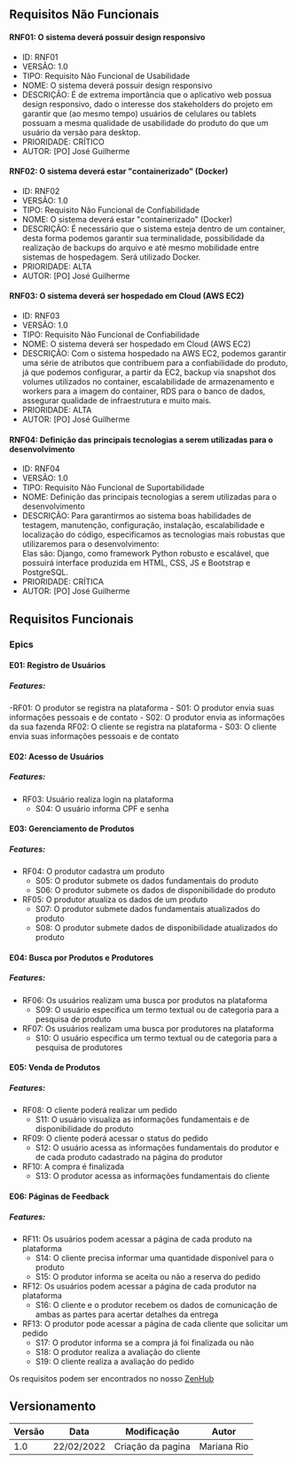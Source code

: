 ## Requisitos Não Funcionais

#### RNF01: O sistema deverá possuir design responsivo
- ID: RNF01
- VERSÃO: 1.0
- TIPO: Requisito Não Funcional de Usabilidade
- NOME: O sistema deverá possuir design responsivo
- DESCRIÇÃO: É de extrema importância que o aplicativo web possua design responsivo, dado o interesse dos stakeholders do projeto em garantir que (ao mesmo tempo) usuários de celulares ou tablets possuam a mesma qualidade de usabilidade do produto do que um usuário da versão para desktop.
- PRIORIDADE: CRÍTICO
- AUTOR: [PO] José Guilherme

#### RNF02: O sistema deverá estar "containerizado" (Docker)
- ID: RNF02
- VERSÃO: 1.0
- TIPO: Requisito Não Funcional de Confiabilidade
- NOME: O sistema deverá estar "containerizado" (Docker)
- DESCRIÇÃO: É necessário que o sistema esteja dentro de um container, desta forma podemos garantir sua terminalidade, possibilidade da realização de backups do arquivo e até mesmo mobilidade entre sistemas de hospedagem. Será utilizado Docker.
- PRIORIDADE: ALTA
- AUTOR: [PO] José Guilherme

#### RNF03: O sistema deverá ser hospedado em Cloud (AWS EC2)
- ID: RNF03
- VERSÃO: 1.0
- TIPO: Requisito Não Funcional de Confiabilidade
- NOME: O sistema deverá ser hospedado em Cloud (AWS EC2)
- DESCRIÇÃO: Com o sistema hospedado na AWS EC2, podemos garantir uma série de atributos que contribuem para a confiabilidade do produto, já que podemos configurar, a partir da EC2, backup via snapshot dos volumes utilizados no container, escalabilidade de armazenamento e workers para a imagem do container, RDS para o banco de dados, assegurar qualidade de infraestrutura e muito mais.
- PRIORIDADE: ALTA
- AUTOR: [PO] José Guilherme

#### RNF04: Definição das principais tecnologias a serem utilizadas para o desenvolvimento
- ID: RNF04
- VERSÃO: 1.0
- TIPO: Requisito Não Funcional de Suportabilidade
- NOME: Definição das principais tecnologias a serem utilizadas para o desenvolvimento
- DESCRIÇÃO: Para garantirmos ao sistema boas habilidades de testagem, manutenção, configuração, instalação, escalabilidade e localização do código, especificamos as tecnologias mais robustas que utilizaremos para o desenvolvimento:<br>
Elas são: Django, como framework Python robusto e escalável, que possuirá interface produzida em HTML, CSS, JS e Bootstrap e PostgreSQL.
- PRIORIDADE: CRÍTICA
- AUTOR: [PO] José Guilherme


## Requisitos Funcionais

###  Epics

#### E01: Registro de Usuários
##### Features:
-RF01: O produtor se registra na plataforma
    - S01: O produtor envia suas informações pessoais e de contato
    - S02: O produtor envia as informações da sua fazenda
    RF02: O cliente se registra na plataforma
    - S03: O cliente envia suas informações pessoais e de contato

#### E02: Acesso de Usuários
##### Features:
- RF03: Usuário realiza login na plataforma
    - S04: O usuário informa CPF e senha

#### E03: Gerenciamento de Produtos
##### Features:
- RF04: O produtor cadastra um produto
    - S05: O produtor submete os dados fundamentais do produto
    - S06: O produtor submete os dados de disponibilidade do produto
- RF05: O produtor atualiza os dados de um produto
    - S07: O produtor submete dados fundamentais atualizados do produto
    - S08: O produtor submete dados de disponibilidade atualizados do produto

#### E04: Busca por Produtos e Produtores
##### Features:
- RF06: Os usuários realizam uma busca por produtos na plataforma
    - S09: O usuário especifica um termo textual ou de categoria para a pesquisa de produto
- RF07: Os usuários realizam uma busca por produtores na plataforma
    - S10: O usuário especifica um termo textual ou de categoria para a pesquisa de produtores

#### E05: Venda de Produtos
##### Features:
-  RF08: O cliente poderá realizar um pedido
    - S11: O usuário visualiza as informações fundamentais e de disponibilidade do produto
- RF09: O cliente poderá acessar o status do pedido
    - S12: O usuário acessa as informações fundamentais do produtor e de cada produto cadastrado na página do produtor
- RF10: A compra é finalizada
    - S13: O produtor acessa as informações fundamentais do cliente

#### E06: Páginas de Feedback
##### Features:
- RF11: Os usuários podem acessar a página de cada produto na plataforma
    - S14: O cliente precisa informar uma quantidade disponível para o produto
    - S15: O produtor informa se aceita ou não a reserva do pedido
- RF12: Os usuários podem acessar a página de cada produtor na plataforma
    - S16: O cliente e o produtor recebem os dados de comunicação de ambas as partes para acertar detalhes da entrega
- RF13: O produtor pode acessar a página de cada cliente que solicitar um pedido
    - S17: O produtor informa se a compra já foi finalizada ou não
    - S18: O produtor realiza a avaliação do cliente
    - S19: O cliente realiza a avaliação do pedido

Os requisitos podem ser encontrados no nosso [ZenHub](https://app.zenhub.com/workspaces/produto-6214e609e5734f00196404e2/board?invite=true)

## Versionamento

 Versão|Data      |Modificação        |Autor
-------|----------|-------------------|--------
1.0    |22/02/2022|Criação da pagina| Mariana Rio